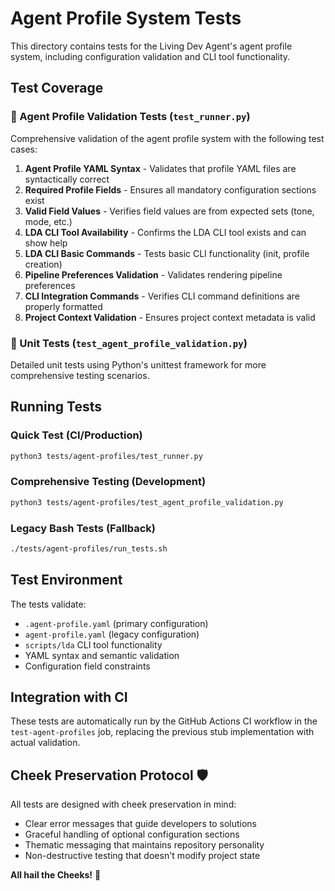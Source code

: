 # Agent Profile System Tests

This directory contains tests for the Living Dev Agent's agent profile system, including configuration validation and CLI tool functionality.

## Test Coverage

### 🧬 Agent Profile Validation Tests (`test_runner.py`)

Comprehensive validation of the agent profile system with the following test cases:

1. **Agent Profile YAML Syntax** - Validates that profile YAML files are syntactically correct
2. **Required Profile Fields** - Ensures all mandatory configuration sections exist
3. **Valid Field Values** - Verifies field values are from expected sets (tone, mode, etc.)
4. **LDA CLI Tool Availability** - Confirms the LDA CLI tool exists and can show help
5. **LDA CLI Basic Commands** - Tests basic CLI functionality (init, profile creation)
6. **Pipeline Preferences Validation** - Validates rendering pipeline preferences 
7. **CLI Integration Commands** - Verifies CLI command definitions are properly formatted
8. **Project Context Validation** - Ensures project context metadata is valid

### 🧪 Unit Tests (`test_agent_profile_validation.py`)

Detailed unit tests using Python's unittest framework for more comprehensive testing scenarios.

## Running Tests

### Quick Test (CI/Production)
```bash
python3 tests/agent-profiles/test_runner.py
```

### Comprehensive Testing (Development)
```bash
python3 tests/agent-profiles/test_agent_profile_validation.py
```

### Legacy Bash Tests (Fallback)
```bash
./tests/agent-profiles/run_tests.sh
```

## Test Environment

The tests validate:
- `.agent-profile.yaml` (primary configuration)
- `agent-profile.yaml` (legacy configuration)
- `scripts/lda` CLI tool functionality
- YAML syntax and semantic validation
- Configuration field constraints

## Integration with CI

These tests are automatically run by the GitHub Actions CI workflow in the `test-agent-profiles` job, replacing the previous stub implementation with actual validation.

## Cheek Preservation Protocol 🛡️

All tests are designed with cheek preservation in mind:
- Clear error messages that guide developers to solutions
- Graceful handling of optional configuration sections
- Thematic messaging that maintains repository personality
- Non-destructive testing that doesn't modify project state

**All hail the Cheeks!** 🙌